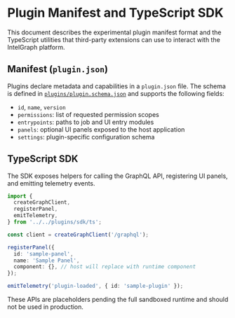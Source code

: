 # Plugin Manifest and TypeScript SDK

This document describes the experimental plugin manifest format and the TypeScript utilities that third-party extensions can use to interact with the IntelGraph platform.

## Manifest (`plugin.json`)

Plugins declare metadata and capabilities in a `plugin.json` file. The schema is defined in [`plugins/plugin.schema.json`](../../plugins/plugin.schema.json) and supports the following fields:

- `id`, `name`, `version`
- `permissions`: list of requested permission scopes
- `entrypoints`: paths to job and UI entry modules
- `panels`: optional UI panels exposed to the host application
- `settings`: plugin-specific configuration schema

## TypeScript SDK

The SDK exposes helpers for calling the GraphQL API, registering UI panels, and emitting telemetry events.

```ts
import {
  createGraphClient,
  registerPanel,
  emitTelemetry,
} from '../../plugins/sdk/ts';

const client = createGraphClient('/graphql');

registerPanel({
  id: 'sample-panel',
  name: 'Sample Panel',
  component: {}, // host will replace with runtime component
});

emitTelemetry('plugin-loaded', { id: 'sample-plugin' });
```

These APIs are placeholders pending the full sandboxed runtime and should not be used in production.
